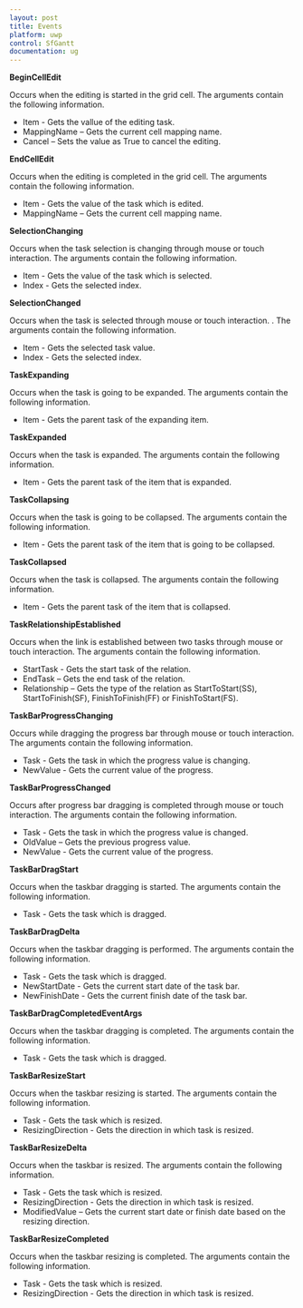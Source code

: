 ```yaml
---
layout: post
title: Events
platform: uwp
control: SfGantt
documentation: ug
---
```

**BeginCellEdit**

Occurs when the editing is started in the grid cell. The arguments contain the following information.

* Item - Gets the vallue of the editing task.
* MappingName – Gets the current cell mapping name.
* Cancel – Sets the value as True to cancel the editing.

**EndCellEdit**

Occurs when the editing is completed in the grid cell. The arguments contain the following information.

* Item - Gets the value of the task which is edited.
* MappingName – Gets the current cell mapping name.

**SelectionChanging**

Occurs when the task selection is changing through mouse or touch interaction. The arguments contain the following information.

* Item - Gets the value of the task which is selected.
* Index -  Gets the selected index.

**SelectionChanged**

Occurs when the task is selected through mouse or touch interaction. . The arguments contain the following information.

* Item - Gets the selected task value.
* Index -  Gets the selected index.

**TaskExpanding**

Occurs when the task is going to be expanded. The arguments contain the following information.

* Item - Gets the parent task of the expanding item.

**TaskExpanded**

Occurs when the task is expanded.  The arguments contain the following information.

* Item - Gets the parent task of the item that is expanded.

**TaskCollapsing**

Occurs when the task is going to be collapsed. The arguments contain the following information.

* Item - Gets the parent task of the item that is going to be collapsed.

**TaskCollapsed**

Occurs when the task is collapsed. The arguments contain the following information.

* Item - Gets the parent task of the item that is collapsed.

**TaskRelationshipEstablished**

Occurs when the link is established between two tasks through mouse or touch interaction. The arguments contain the following information.

* StartTask - Gets the start task of the relation.
* EndTask – Gets the end task of the relation.
* Relationship – Gets the type of the relation as StartToStart(SS), StartToFinish(SF), FinishToFinish(FF) or FinishToStart(FS).

**TaskBarProgressChanging**

Occurs while dragging the progress bar through mouse or touch interaction. The arguments contain the following information.

* Task - Gets the task in which the progress value is changing.
* NewValue - Gets the current value of the progress.

**TaskBarProgressChanged**

Occurs after progress bar dragging is completed through mouse or touch interaction. The arguments contain the following information.

* Task - Gets the task in which the progress value is changed.
* OldValue – Gets the previous progress value.
* NewValue - Gets the current value of the progress.

**TaskBarDragStart**

Occurs when the taskbar dragging is started. The arguments contain the following information.

* Task - Gets the task which is dragged.

**TaskBarDragDelta**

Occurs when the taskbar dragging is performed. The arguments contain the following information.

* Task - Gets the task which is dragged.
* NewStartDate - Gets the current start date of the task bar.
* NewFinishDate - Gets the current finish date of the task bar.

**TaskBarDragCompletedEventArgs**

Occurs when the taskbar dragging is completed. The arguments contain the following information.

* Task - Gets the task which is dragged.

**TaskBarResizeStart**

Occurs when the taskbar resizing is started. The arguments contain the following information.

* Task - Gets the task which is resized.
* ResizingDirection - Gets the direction in which task is resized.

**TaskBarResizeDelta**

Occurs when the taskbar is resized. The arguments contain the following information.

* Task - Gets the task which is resized.
* ResizingDirection - Gets the direction in which task is resized.
* ModifiedValue – Gets the current start date or finish date based on the resizing direction.

**TaskBarResizeCompleted**

Occurs when the taskbar resizing is completed. The arguments contain the following information.

* Task - Gets the task which is resized.
* ResizingDirection - Gets the direction in which task is resized.

